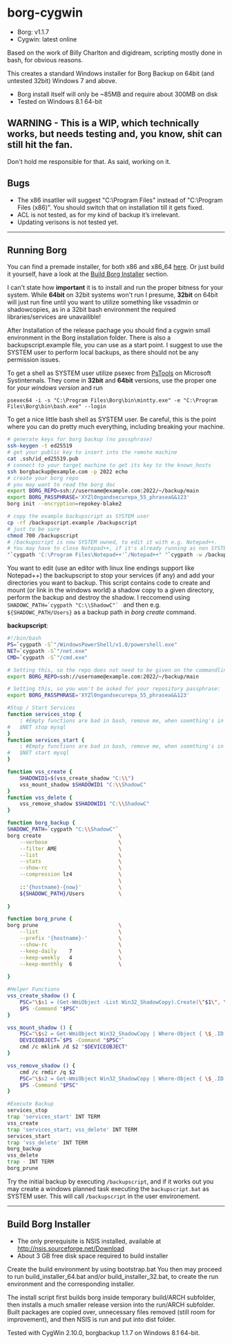 # borg-cygwin
* Borg: v1.1.7
* Cygwin: latest online

Based on the work of Billy Charlton and digidream, scripting mostly done in bash, for obvious reasons.

This creates a standard Windows installer for Borg Backup on 64bit (and untested 32bit) Windows 7 and above.

* Borg install itself will only be ~85MB and require about 300MB on disk
* Tested on Windows 8.1 64-bit


## WARNING - This is a WIP, which technically works, but needs testing and, you know, shit can still hit the fan.
Don't hold me responsible for that.
As said, working on it.

## Bugs
* The x86 insatller will suggest "C:\Program Files\" instead of "C:\Program Files (x86)". You should switch that on installation till it gets fixed.
* ACL is not tested, as for my kind of backup it’s irrelevant.
* Updating verisons is not tested yet.

---
## Running Borg
You can find a premade installer, for both x86 and x86_64 [here](https://github.com/engelant/borg-cygwin/releases). Or just build it yourself, have a look at the [Build Borg Installer](#build-borg-installer) section. 

I can't state how **important** it is to install and run the proper bitness for your system. While **64bit** on 32bit systems won't run I presume, **32bit** on 64bit will just run fine until you want to utilize something like vssadmin or shadowcopies, as in a 32bit bash environment the required libraries/services are unavailible!

After Installation of the release pachage you should find a cygwin small environment in the Borg installation folder. There is also a backupscript.example file, you can use as a start point.
I suggest to use the SYSTEM user to perform local backups, as there should not be any permission issues.

To get a shell as SYSTEM user utilize psexec from [PsTools](https://docs.microsoft.com/en-us/sysinternals/downloads/psexec) on Microsoft Systinternals. They come in **32bit** and **64bit** versions, use the proper one for _your windows version_ and run
```CMD
psexec64 -i -s "C:\Program Files\Borg\bin\mintty.exe" -e "C:\Program Files\Borg\bin\bash.exe" --login
```
To get a nice little bash shell as SYSTEM user. Be careful, this is the point where you can do pretty much everything, including breaking your machine.
``` bash
# generate keys for borg backup (no passphrase)
ssh-keygen -t ed25519
# get your public key to insert into the remote machine
cat .ssh/id_ed25519.pub
# connect to your target machine to get its key to the known_hosts
ssh borgbackup@example.com -p 2022 echo
# create your borg repo
# you may want to read the borg doc
export BORG_REPO=ssh://username@example.com:2022/~/backup/main
export BORG_PASSPHRASE='XYZl0ngandsecurepa_55_phrasea&&123'
borg init --encryption=repokey-blake2

# copy the example backupscript as SYSTEM user
cp -rf /backupscript.example /backupscript
# just to be sure
chmod 700 /backupscript
# /backupscript is now SYSTEM owned, to edit it with e.g. Notepad++.
# You may have to close Notepad++, if it's already running as non SYSTEM user
"`cygpath 'C:\Program Files\Notepad++'`/Notepad++" "`cygpath -w /backupscript`" &
```
You want to edit (use an editor with linux line endings support like Notepad++) the backupscript to stop your services (if any) and add your directories you want to backup. This script contains code to create and mount (or link in the windows world) a shadow copy to a given directory, perform the backup and destroy the shadow. I reccomend using ``SHADOWC_PATH=`cygpath "C:\\ShadowC"` `` and then e.g. `${SHADOWC_PATH/Users}` as a backup path in _borg create_ command.

**backupscript**:
``` bash
#!/bin/bash
PS=`cygpath -S`"/WindowsPowerShell/v1.0/powershell.exe"
NET=`cygpath -S`"/net.exe"
CMD=`cygpath -S`"/cmd.exe"

# Setting this, so the repo does not need to be given on the commandline:
export BORG_REPO=ssh://username@example.com:2022/~/backup/main

# Setting this, so you won't be asked for your repository passphrase:
export BORG_PASSPHRASE='XYZl0ngandsecurepa_55_phrasea&&123'

#Stop / Start Services 
function services_stop {
	: #Empty functions are bad in bash, remove me, when soemthing's in here
#	$NET stop mysql
}
function services_start {
	: #Empty functions are bad in bash, remove me, when soemthing's in here
#	$NET start mysql
}

function vss_create {
	SHADOWID1=$(vss_create_shadow "C:\\")
	vss_mount_shadow $SHADOWID1 "C:\\ShadowC"
}
function vss_delete {
	vss_remove_shadow $SHADOWID1 "C:\\ShadowC"
}

function borg_backup {
SHADOWC_PATH=`cygpath "C:\\ShadowC"`
borg create                         \
    --verbose                       \
    --filter AME                    \
    --list                          \
    --stats                         \
    --show-rc                       \
    --compression lz4               \
                                    \
    ::'{hostname}-{now}'            \
    ${SHADOWC_PATH}/Users           \
	
}

function borg_prune {
borg prune                          \
    --list                          \
    --prefix '{hostname}-'          \
    --show-rc                       \
    --keep-daily    7               \
    --keep-weekly   4               \
    --keep-monthly  6               \
	
}

#Helper Functions
vss_create_shadow () {
	PSC="\$s1 = (Get-WmiObject -List Win32_ShadowCopy).Create(\"$1\", \"ClientAccessible\"); Write-Host \$s1.ShadowID -NoNewLine"
	$PS -Command "$PSC"
}

vss_mount_shadow () {
	PSC="\$s2 = Get-WmiObject Win32_ShadowCopy | Where-Object { \$_.ID -eq \"$1\" }; \$d  = \$s2.DeviceObject + '\'; Write-Host \$d -NoNewLine"
	DEVICEOBJECT=`$PS -Command "$PSC"`
	cmd /c mklink /d $2 "$DEVICEOBJECT"
}

vss_remove_shadow () {
	cmd /c rmdir /q $2
	PSC="\$s2 = Get-WmiObject Win32_ShadowCopy | Where-Object { \$_.ID -eq \"$1\" }; \$s2.Delete()"
	$PS -Command "$PSC"
}

#Execute Backup
services_stop
trap 'services_start' INT TERM
vss_create
trap 'services_start; vss_delete' INT TERM
services_start
trap 'vss_delete' INT TERM
borg_backup
vss_delete
trap - INT TERM
borg_prune

```

Try the initial backup by executing `/backupscript`, and if it works out you may create a windows planned task executing the `backupscript.bat` as SYSTEM user. This will call `/backupscript` in the user environement.

---
## Build Borg Installer
* The only prerequisite is NSIS installed, available at http://nsis.sourceforge.net/Download
* About 3 GB free disk space required to build installer

Create the build environment by using bootstrap.bat
You then may proceed to run build_installer_64.bat and/or build_installer_32.bat, to create the run environment and the corresponding installer.

The install script first builds borg inside temporary build/ARCH subfolder, then installs a much smaller release version into the run/ARCH subfolder. Built packages are copied over, unnecessary files removed (still room for improvement), and then NSIS is run and put into dist folder.

Tested with CygWin 2.10.0, borgbackup 1.1.7 on Windows 8.1 64-bit.